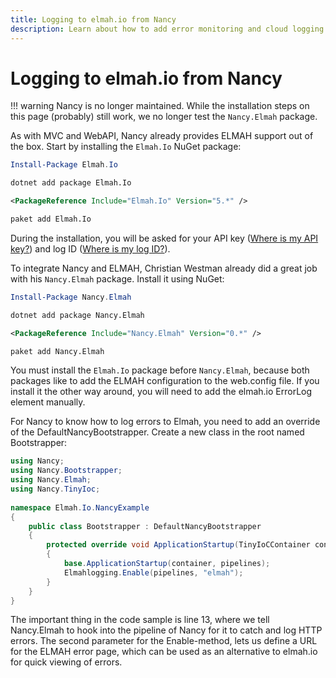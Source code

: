 ```yaml
---
title: Logging to elmah.io from Nancy
description: Learn about how to add error monitoring and cloud logging to any Nancy website with elmah.io. Simply install two NuGet packages and you are done.
---
```


# Logging to elmah.io from Nancy

!!! warning
    Nancy is no longer maintained. While the installation steps on this page (probably) still work, we no longer test the `Nancy.Elmah` package.

As with MVC and WebAPI, Nancy already provides ELMAH support out of the box. Start by installing the `Elmah.Io` NuGet package:

```powershell fct_label="Package Manager"
Install-Package Elmah.Io
```
```cmd fct_label=".NET CLI"
dotnet add package Elmah.Io
```
```xml fct_label="PackageReference"
<PackageReference Include="Elmah.Io" Version="5.*" />
```
```xml fct_label="Paket CLI"
paket add Elmah.Io
```

During the installation, you will be asked for your API key ([Where is my API key?](where-is-my-api-key.md)) and log ID ([Where is my log ID?](where-is-my-log-id.md)).

To integrate Nancy and ELMAH, Christian Westman already did a great job with his `Nancy.Elmah` package. Install it using NuGet:

```powershell fct_label="Package Manager"
Install-Package Nancy.Elmah
```
```cmd fct_label=".NET CLI"
dotnet add package Nancy.Elmah
```
```xml fct_label="PackageReference"
<PackageReference Include="Nancy.Elmah" Version="0.*" />
```
```xml fct_label="Paket CLI"
paket add Nancy.Elmah
```

You must install the `Elmah.Io` package before `Nancy.Elmah`, because both packages like to add the ELMAH configuration to the web.config file. If you install it the other way around, you will need to add the elmah.io ErrorLog element manually.

For Nancy to know how to log errors to Elmah, you need to add an override of the DefaultNancyBootstrapper. Create a new class in the root named Bootstrapper:

```csharp
using Nancy;
using Nancy.Bootstrapper;
using Nancy.Elmah;
using Nancy.TinyIoc;
 
namespace Elmah.Io.NancyExample
{
    public class Bootstrapper : DefaultNancyBootstrapper
    {
        protected override void ApplicationStartup(TinyIoCContainer container, IPipelines pipelines)
        {
            base.ApplicationStartup(container, pipelines);
            Elmahlogging.Enable(pipelines, "elmah");
        }
    }
}
```

The important thing in the code sample is line 13, where we tell Nancy.Elmah to hook into the pipeline of Nancy for it to catch and log HTTP errors. The second parameter for the Enable-method, lets us define a URL for the ELMAH error page, which can be used as an alternative to elmah.io for quick viewing of errors.
